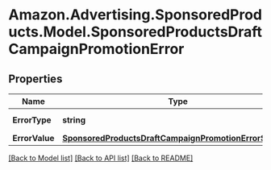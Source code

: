 # Amazon.Advertising.SponsoredProducts.Model.SponsoredProductsDraftCampaignPromotionError

## Properties

Name | Type | Description | Notes
------------ | ------------- | ------------- | -------------
**ErrorType** | **string** | The type of the error | 
**ErrorValue** | [**SponsoredProductsDraftCampaignPromotionErrorSelector**](SponsoredProductsDraftCampaignPromotionErrorSelector.md) |  | 

[[Back to Model list]](../README.md#documentation-for-models) [[Back to API list]](../README.md#documentation-for-api-endpoints) [[Back to README]](../README.md)

